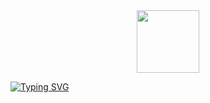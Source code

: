 <div id="header" align="center">
  <img src="https://media.giphy.com/media/M9gbBd9nbDrOTu1Mqx/giphy.gif" width="100"/>
</div>



<a href="https://git.io/typing-svg"><img src="https://readme-typing-svg.herokuapp.com?font=Fira+Code&weight=500&size=45&duration=4000&pause=7&color=0C2AF7&center=true&vCenter=true&multiline=true&width=1400&height=220&lines=Good+time+of+the+day.+;This+project+is+my+portfolio+site+;where+you+can+see+other+projects+;and+more+information+about+me." alt="Typing SVG" /></a>







